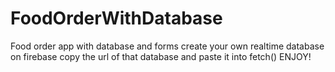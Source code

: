 # FoodOrderWithDatabase
Food order app with database and forms
create your own realtime database on firebase
copy the url of that database and paste it into fetch()
ENJOY!

